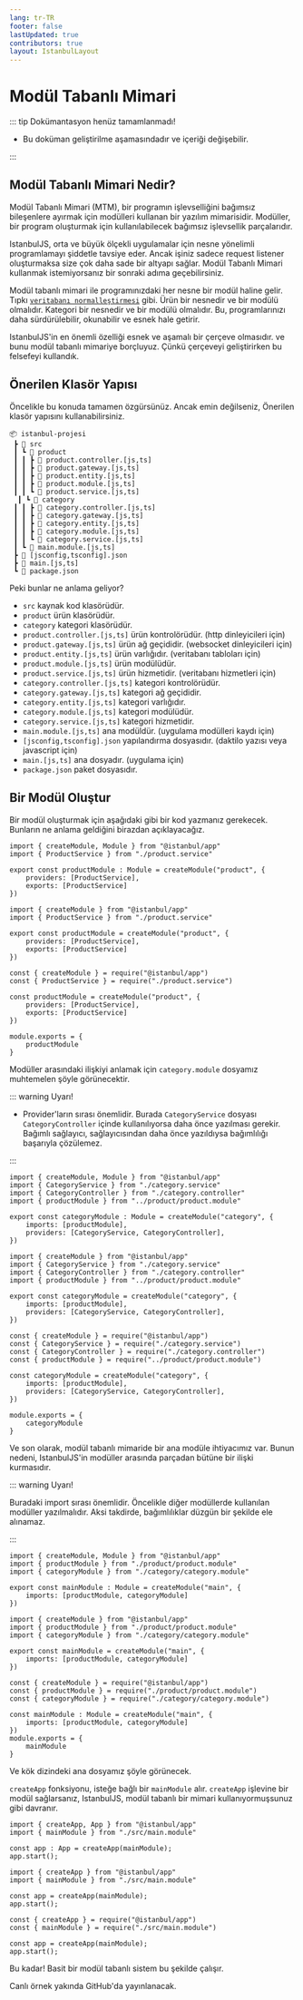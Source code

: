 ```yaml
---
lang: tr-TR
footer: false
lastUpdated: true
contributors: true
layout: IstanbulLayout
---
```


# Modül Tabanlı Mimari

::: tip Dokümantasyon henüz tamamlanmadı!

- Bu doküman geliştirilme aşamasındadır ve içeriği değişebilir.

:::

## Modül Tabanlı Mimari Nedir?

Modül Tabanlı Mimari (MTM), bir programın işlevselliğini bağımsız bileşenlere ayırmak için modülleri kullanan bir yazılım mimarisidir. Modüller, bir program oluşturmak için kullanılabilecek bağımsız işlevsellik parçalarıdır.

<span class="text-primary">IstanbulJS</span>, orta ve büyük ölçekli uygulamalar için nesne yönelimli programlamayı şiddetle tavsiye eder. Ancak işiniz sadece request listener oluşturmaksa size çok daha sade bir altyapı sağlar. Modül Tabanlı Mimari kullanmak istemiyorsanız bir sonraki adıma geçebilirsiniz.

Modül tabanlı mimari ile programınızdaki her nesne bir modül haline gelir. Tıpkı [`veritabanı normalleştirmesi`](https://en.wikipedia.org/wiki/Database_normalization) gibi. Ürün bir nesnedir ve bir modülü olmalıdır. Kategori bir nesnedir ve bir modülü olmalıdır. Bu, programlarınızı daha sürdürülebilir, okunabilir ve esnek hale getirir.

<span class="text-primary">IstanbulJS</span>'in en önemli özelliği esnek ve aşamalı bir çerçeve olmasıdır. ve bunu modül tabanlı mimariye borçluyuz. Çünkü çerçeveyi geliştirirken bu felsefeyi kullandık.

## Önerilen Klasör Yapısı

Öncelikle bu konuda tamamen özgürsünüz. Ancak emin değilseniz, Önerilen klasör yapısını kullanabilirsiniz.

```:satırsız sayılar
📦 istanbul-projesi
 ┣ 📂 src
 ┃ ┗ 📂 product
 ┃ ┃ ┣ 📜 product.controller.[js,ts]
 ┃ ┃ ┣ 📜 product.gateway.[js,ts]
 ┃ ┃ ┣ 📜 product.entity.[js,ts]
 ┃ ┃ ┣ 📜 product.module.[js,ts]
 ┃ ┃ ┗ 📜 product.service.[js,ts]
  ┃ ┗ 📂 category
 ┃ ┃ ┣ 📜 category.controller.[js,ts]
 ┃ ┃ ┣ 📜 category.gateway.[js,ts]
 ┃ ┃ ┣ 📜 category.entity.[js,ts]
 ┃ ┃ ┣ 📜 category.module.[js,ts]
 ┃ ┃ ┗ 📜 category.service.[js,ts]
 ┃ ┗ 📜 main.module.[js,ts]
 ┣ 📜 [jsconfig,tsconfig].json
 ┣ 📜 main.[js,ts]
 ┗ 📜 package.json
```

Peki bunlar ne anlama geliyor?

- `src` kaynak kod klasörüdür.
- `product` ürün klasörüdür.
- `category` kategori klasörüdür.
- `product.controller.[js,ts]` ürün kontrolörüdür. (http dinleyicileri için)
- `product.gateway.[js,ts]` ürün ağ geçididir. (websocket dinleyicileri için)
- `product.entity.[js,ts]` ürün varlığıdır. (veritabanı tabloları için)
- `product.module.[js,ts]` ürün modülüdür.
- `product.service.[js,ts]` ürün hizmetidir. (veritabanı hizmetleri için)
- `category.controller.[js,ts]` kategori kontrolörüdür.
- `category.gateway.[js,ts]` kategori ağ geçididir.
- `category.entity.[js,ts]` kategori varlığıdır.
- `category.module.[js,ts]` kategori modülüdür.
- `category.service.[js,ts]` kategori hizmetidir.
- `main.module.[js,ts]` ana modüldür. (uygulama modülleri kaydı için)
- `[jsconfig,tsconfig].json` yapılandırma dosyasıdır. (daktilo yazısı veya javascript için)
- `main.[js,ts]` ana dosyadır. (uygulama için)
- `package.json` paket dosyasıdır.

## Bir Modül Oluştur

Bir modül oluşturmak için aşağıdaki gibi bir kod yazmanız gerekecek. Bunların ne anlama geldiğini birazdan açıklayacağız.

<div class="prefer-typescript">

```typescript:no-line-numbers
import { createModule, Module } from "@istanbul/app"
import { ProductService } from "./product.service"

export const productModule : Module = createModule("product", {
    providers: [ProductService],
    exports: [ProductService]
})
```

</div>

<div class="prefer-ecmascript">

```javascript:no-line-numbers
import { createModule } from "@istanbul/app"
import { ProductService } from "./product.service"

export const productModule = createModule("product", {
    providers: [ProductService],
    exports: [ProductService]
})
```

</div>

<div class="prefer-commonjs">

```javascript:no-line-numbers
const { createModule } = require("@istanbul/app")
const { ProductService } = require("./product.service")

const productModule = createModule("product", {
    providers: [ProductService],
    exports: [ProductService]
})

module.exports = {
    productModule
}
```

</div>

Modüller arasındaki ilişkiyi anlamak için `category.module` dosyamız muhtemelen şöyle görünecektir.

::: warning Uyarı!

- Provider'ların sırası önemlidir. Burada `CategoryService` dosyası `CategoryController` içinde kullanılıyorsa daha önce yazılması gerekir. Bağımlı sağlayıcı, sağlayıcısından daha önce yazıldıysa bağımlılığı başarıyla çözülemez.

:::



<div class="prefer-typescript">

```typescript:no-line-numbers
import { createModule, Module } from "@istanbul/app"
import { CategoryService } from "./category.service"
import { CategoryController } from "./category.controller"
import { productModule } from "../product/product.module"

export const categoryModule : Module = createModule("category", {
    imports: [productModule],
    providers: [CategoryService, CategoryController],
})
```

</div>

<div class="prefer-ecmascript">

```javascript:no-line-numbers
import { createModule } from "@istanbul/app"
import { CategoryService } from "./category.service"
import { CategoryController } from "./category.controller"
import { productModule } from "../product/product.module"

export const categoryModule = createModule("category", {
    imports: [productModule],
    providers: [CategoryService, CategoryController],
})
```

</div>

<div class="prefer-commonjs">

```javascript:no-line-numbers
const { createModule } = require("@istanbul/app")
const { CategoryService } = require("./category.service")
const { CategoryController } = require("./category.controller")
const { productModule } = require("../product/product.module")

const categoryModule = createModule("category", {
    imports: [productModule],
    providers: [CategoryService, CategoryController],
})

module.exports = {
    categoryModule
}
```

</div>

Ve son olarak, modül tabanlı mimaride bir ana modüle ihtiyacımız var. Bunun nedeni, <span class="text-primary">IstanbulJS</span>'in modüller arasında parçadan bütüne bir ilişki kurmasıdır.

::: warning Uyarı!

Buradaki import sırası önemlidir. Öncelikle diğer modüllerde kullanılan modüller yazılmalıdır. Aksi takdirde, bağımlılıklar düzgün bir şekilde ele alınamaz.

:::


<div class="prefer-typescript">

```typescript:no-line-numbers
import { createModule, Module } from "@istanbul/app"
import { productModule } from "./product/product.module"
import { categoryModule } from "./category/category.module"

export const mainModule : Module = createModule("main", {
    imports: [productModule, categoryModule]
})
```

</div>


<div class="prefer-ecmascript">

```javascript:no-line-numbers
import { createModule } from "@istanbul/app"
import { productModule } from "./product/product.module"
import { categoryModule } from "./category/category.module"

export const mainModule = createModule("main", {
    imports: [productModule, categoryModule]
})
```

</div>


<div class="prefer-commonjs">

```javascript:no-line-numbers
const { createModule } = require("@istanbul/app")
const { productModule } = require("./product/product.module")
const { categoryModule } = require("./category/category.module")

const mainModule : Module = createModule("main", {
    imports: [productModule, categoryModule]
})
module.exports = {
    mainModule
}
```

</div>

Ve kök dizindeki ana dosyamız şöyle görünecek.

`createApp` fonksiyonu, isteğe bağlı bir `mainModule` alır. `createApp` işlevine bir modül sağlarsanız, <span class="text-primary">IstanbulJS</span>, modül tabanlı bir mimari kullanıyormuşsunuz gibi davranır.

<div class="prefer-typescript">

```typescript:no-line-numbers
import { createApp, App } from "@istanbul/app"
import { mainModule } from "./src/main.module"

const app : App = createApp(mainModule);
app.start();
```

</div>


<div class="prefer-ecmascript">

```javascript:no-line-numbers
import { createApp } from "@istanbul/app"
import { mainModule } from "./src/main.module"

const app = createApp(mainModule);
app.start();
```

</div>


<div class="prefer-commonjs">

```javascript:no-line-numbers
const { createApp } = require("@istanbul/app")
const { mainModule } = require("./src/main.module")

const app = createApp(mainModule);
app.start();
```

</div>

Bu kadar! Basit bir modül tabanlı sistem bu şekilde çalışır.

Canlı örnek yakında GitHub'da yayınlanacak.